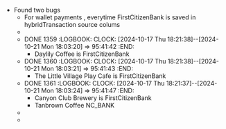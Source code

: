 - Found two bugs
	- For wallet payments , everytime FirstCitizenBank is saved in hybridTransaction source colums
	-
	- DONE 1359
	  :LOGBOOK:
	  CLOCK: [2024-10-17 Thu 18:21:38]--[2024-10-21 Mon 18:03:20] =>  95:41:42
	  :END:
		- Daylily Coffee is FirstCitizenBank
	- DONE 1360
	  :LOGBOOK:
	  CLOCK: [2024-10-17 Thu 18:21:38]--[2024-10-21 Mon 18:03:21] =>  95:41:43
	  :END:
		- The Little Village Play Cafe is FirstCitizenBank
	- DONE 1361
	  :LOGBOOK:
	  CLOCK: [2024-10-17 Thu 18:21:37]--[2024-10-21 Mon 18:03:24] =>  95:41:47
	  :END:
		- Canyon Club Brewery is FirstCitizenBank
		- Tanbrown Coffee NC_BANK
	-
	-